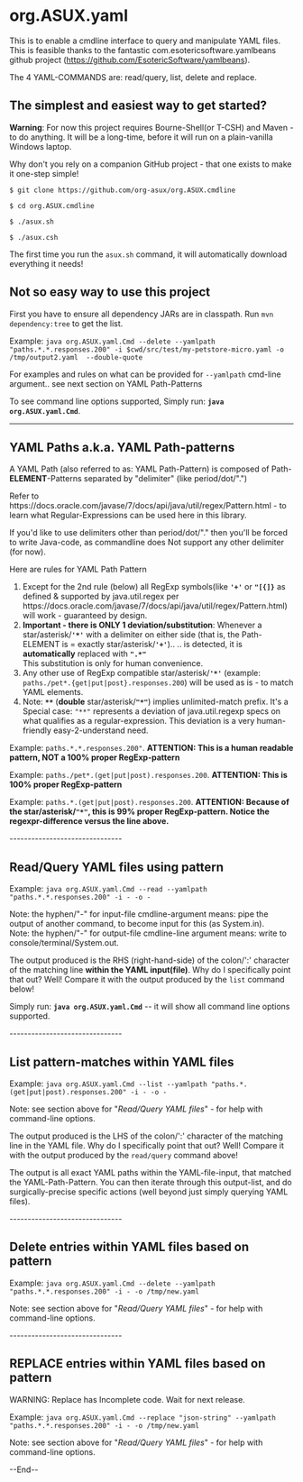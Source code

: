 # org.ASUX.yaml
This is to enable a cmdline interface to query and manipulate YAML files.
This is feasible thanks to the fantastic com.esotericsoftware.yamlbeans github project (https://github.com/EsotericSoftware/yamlbeans).

The 4 YAML-COMMANDS are: read/query, list, delete and replace.

<h2>The simplest and easiest way to get started?</h2>
<p><b>Warning</b>: For now this project requires Bourne-Shell(or T-CSH) and Maven - to do anything.  It will be a long-time, before it will run on a plain-vanilla Windows laptop.</p>
<p>Why don't you rely on a companion GitHub project - that one exists to make it one-step simple!</p>
<p><code>$ git clone https://github.com/org-asux/org.ASUX.cmdline</code></p>
<p><code>$ cd org.ASUX.cmdline</code></p>
<p><code>$ ./asux.sh</code></p>
<p><code>$ ./asux.csh</code></p>
<p>The first time you run the <code>asux.sh</code> command, it will automatically download everything it needs!

<h2>Not so easy way to use this project</h2>
<p>First you have to ensure all dependency JARs are in classpath.  Run <code>mvn dependency:tree</code> to get the list.</p>
<p>Example: <code>java org.ASUX.yaml.Cmd --delete --yamlpath "paths.*.*.responses.200" -i $cwd/src/test/my-petstore-micro.yaml -o /tmp/output2.yaml  --double-quote</code></p>
<p>For examples and rules on what can be provided for <code>--yamlpath</code> cmd-line argument.. see next section on YAML Path-Patterns</p>

<p>To see command line options supported, Simply run: <b><code>java org.ASUX.yaml.Cmd</code></b>.</p>

----------------
<h2>YAML Paths a.k.a.  YAML Path-patterns</h2>
<p>A YAML Path (also referred to as: YAML Path-Pattern) is composed of Path-<b>ELEMENT</b>-Patterns separated by "delimiter" (like period/dot/".")</p>
<p>Refer to https://docs.oracle.com/javase/7/docs/api/java/util/regex/Pattern.html - to learn what Regular-Expressions can be used here in this library.</p>
<p>If you'd like to use delimiters other than period/dot/"." then you'll be forced to write Java-code, as commandline does Not support any other delimiter (for now).</p>
<p>Here are rules for YAML Path Pattern</p>
<ol>
  <li>Except for the 2nd rule (below) all RegExp symbols(like <code><b>'+'</b></code> or <code><b>"[{]}</b></code> as defined & supported by java.util.regex per https://docs.oracle.com/javase/7/docs/api/java/util/regex/Pattern.html) will work - guaranteed by design.</li>
  <li><b>Important - there is ONLY 1 deviation/substitution</b>: Whenever a star/asterisk/<code><b>'*'</b></code> with a delimiter on either side (that is, the Path-ELEMENT is = exactly star/asterisk/<code><b>'+'</b></code>).. .. is detected, it is <b>automatically</b> replaced with <code><b>".*"</b></code><br/>This substitution is only for human convenience.</li>
  <li>Any other use of RegExp compatible star/asterisk/<code><b>'*'</b></code> (example: <code>paths./pet*.{get|put|post}.responses.200</code>) will be used as is - to match YAML elements.</li>
 <li>Note: <code><b>**</b></code> (<b>double</b> star/asterisk/<code><b>"*"</b></code>) implies unlimited-match prefix.  It's a Special case: <code>"**"</code> represents a deviation of java.util.regexp specs on what qualifies as a regular-expression.  This deviation is a very human-friendly easy-2-understand need.</li>
</ol>
<p>Example: <code>paths.*.*.responses.200"</code>.  <b>ATTENTION: This is a human readable pattern, NOT a 100% proper RegExp-pattern</b></p>
<p>Example: <code>paths./pet*.(get|put|post).responses.200</code>.  <b>ATTENTION: This is 100% proper RegExp-pattern</b></p>
<p>Example: <code>paths.*.(get|put|post).responses.200</code>.  <b>ATTENTION: Because of the star/asterisk/<code><b>"*"</b></code>, this is 99% proper RegExp-pattern.  Notice the regexpr-difference versus the line above.</b></p>
-------------------------------
<h2>Read/Query YAML files using pattern</h2>
<p>Example: <code>java org.ASUX.yaml.Cmd --read --yamlpath "paths.*.*.responses.200" -i - -o -</code></p>
<p>Note: the hyphen/"-" for input-file cmdline-argument means: pipe the output of another command, to become input for this (as System.in).<br/>
Note: the hyphen/"-" for output-file cmdline-line argument means: write to console/terminal/System.out.</p>
<p>The output produced is the RHS (right-hand-side) of the colon/':' character of the matching line <b>within the YAML input(file)</b>.  Why do I specifically point that out?  Well!  Compare it with the output produced by the <code>list</code> command below!</p>
<p>Simply run: <b><code>java org.ASUX.yaml.Cmd</code></b>  -- it will show all command line options supported.</p>
-------------------------------
<h2>List pattern-matches within YAML files</h2>
<p>Example: <code>java org.ASUX.yaml.Cmd --list --yamlpath "paths.*.(get|put|post).responses.200" -i - -o -</code></p>
<p>Note: see section above for "<em>Read/Query YAML files</em>" - for help with command-line options.</p>
<p>The output produced is the LHS of the colon/':' character of the matching line in the YAML file.  Why do I specifically point that out?  Well!  Compare it with the output produced by the <code>read/query</code> command above!</p>
<p>The output is all exact YAML paths within the YAML-file-input, that matched the YAML-Path-Pattern.  You can then iterate through this output-list, and do surgically-precise specific actions (well beyond just simply querying YAML files).</p>
-------------------------------
<h2>Delete entries within YAML files based on pattern</h2>
<p>Example: <code>java org.ASUX.yaml.Cmd --delete --yamlpath "paths.*.*.responses.200" -i - -o /tmp/new.yaml </code></p>
<p>Note: see section above for "<em>Read/Query YAML files</em>" - for help with command-line options.</p>
-------------------------------
<h2>REPLACE entries within YAML files based on pattern</h2>
<p>WARNING: Replace has Incomplete code.  Wait for next release.</p>
<p>Example: <code>java org.ASUX.yaml.Cmd --replace "json-string" --yamlpath "paths.*.*.responses.200" -i - -o /tmp/new.yaml </code></p>
<p>Note: see section above for "<em>Read/Query YAML files</em>" - for help with command-line options.</p>

<p>--End--</p>
